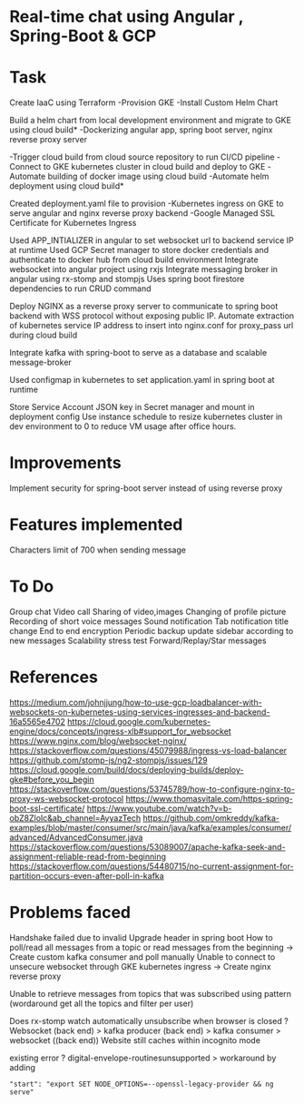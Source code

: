 # Real-time chat using Angular , Spring-Boot & GCP

# Task
Create IaaC using Terraform
-Provision GKE
-Install Custom Helm Chart 

Build a helm chart from local development environment and migrate to GKE using cloud build*
-Dockerizing angular app, spring boot server, nginx reverse proxy server

-Trigger cloud build from cloud source repository to run CI/CD pipeline
-Connect to GKE kubernetes cluster in cloud build and deploy to GKE
-Automate building of docker image using cloud build
-Automate helm deployment using cloud build*


Created deployment.yaml file to provision
-Kubernetes ingress on GKE to serve angular and nginx reverse proxy backend
-Google Managed SSL Certificate for Kubernetes Ingress

Used APP_INTIALIZER in angular to set websocket url to backend service IP at runtime
Used GCP Secret manager to store docker credentials and authenticate to docker hub from cloud build environment
Integrate websocket into angular project using rxjs
Integrate messaging broker in angular using rx-stomp and stompjs
Uses spring boot firestore dependencies to run CRUD command 

Deploy NGINX as a reverse proxy server to communicate to spring boot backend with WSS protocol without exposing public IP. 
Automate extraction of kubernetes service IP address to insert into nginx.conf for proxy_pass url during cloud build

Integrate kafka with spring-boot to serve as a database and scalable message-broker  

Used configmap in kubernetes to set application.yaml in spring boot at runtime

Store Service Account JSON key in Secret manager and mount in deployment config
Use instance schedule to resize kubernetes cluster in dev environment to 0 to reduce VM usage after office hours.

# Improvements
Implement security for spring-boot server instead of using reverse proxy

# Features implemented
Characters limit of 700 when sending message

# To Do
Group chat
Video call
Sharing of video,images
Changing of profile picture
Recording of short voice messages
Sound notification
Tab notification title change
End to end encryption
Periodic backup
update sidebar according to new messages
Scalability stress test
Forward/Replay/Star messages

# References
https://medium.com/johnjjung/how-to-use-gcp-loadbalancer-with-websockets-on-kubernetes-using-services-ingresses-and-backend-16a5565e4702
https://cloud.google.com/kubernetes-engine/docs/concepts/ingress-xlb#support_for_websocket
https://www.nginx.com/blog/websocket-nginx/
https://stackoverflow.com/questions/45079988/ingress-vs-load-balancer
https://github.com/stomp-js/ng2-stompjs/issues/129
https://cloud.google.com/build/docs/deploying-builds/deploy-gke#before_you_begin
https://stackoverflow.com/questions/53745789/how-to-configure-nginx-to-proxy-ws-websocket-protocol
https://www.thomasvitale.com/https-spring-boot-ssl-certificate/
https://www.youtube.com/watch?v=b-obZ8ZloIc&ab_channel=AyyazTech
https://github.com/omkreddy/kafka-examples/blob/master/consumer/src/main/java/kafka/examples/consumer/advanced/AdvancedConsumer.java
https://stackoverflow.com/questions/53089007/apache-kafka-seek-and-assignment-reliable-read-from-beginning
https://stackoverflow.com/questions/54480715/no-current-assignment-for-partition-occurs-even-after-poll-in-kafka
# Problems faced
Handshake failed due to invalid Upgrade header in spring boot 
How to poll/read all messages from a topic or read messages from the beginning -> Create custom kafka consumer and poll manually
Unable to connect to unsecure websocket through GKE kubernetes ingress -> Create nginx reverse proxy 

Unable to retrieve messages from topics that was subscribed using pattern (wordaround get all the topics and filter per user)

Does rx-stomp watch automatically unsubscribe when browser is closed ?
Websocket (back end) > kafka producer (back end) > kafka consumer > websocket ((back end))
Website still caches within incognito mode

existing error ? digital-envelope-routinesunsupported > workaround by adding 
```shell
"start": "export SET NODE_OPTIONS=--openssl-legacy-provider && ng serve"
```